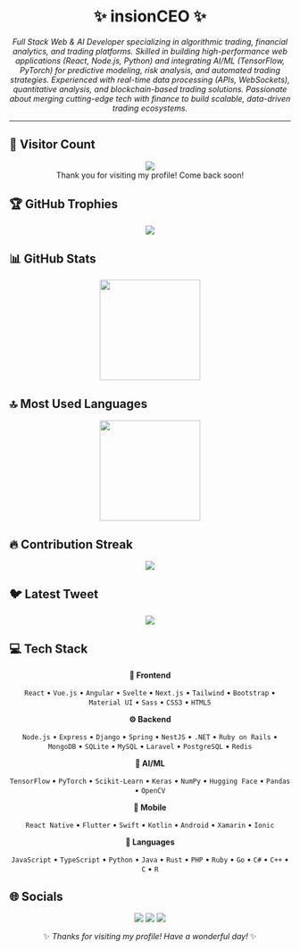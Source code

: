 <div align="center">

# ✨ insionCEO ✨

<p><em>Full Stack Web & AI Developer specializing in algorithmic trading, financial analytics, and trading platforms. Skilled in building high-performance web applications (React, Node.js, Python) and integrating AI/ML (TensorFlow, PyTorch) for predictive modeling, risk analysis, and automated trading strategies. Experienced with real-time data processing (APIs, WebSockets), quantitative analysis, and blockchain-based trading solutions. Passionate about merging cutting-edge tech with finance to build scalable, data-driven trading ecosystems.</em></p>

<hr>

</div>

## 👀 Visitor Count

<!-- ⚠️ Important: Replace 'insionCEO' with your actual GitHub username in the URL below -->
<p align="center">
  <img src="https://profile-counter.glitch.me/insionCEO/count.svg" />
  <br>Thank you for visiting my profile! Come back soon!
</p>

## 🏆 GitHub Trophies

<!-- ⚠️ Important: Replace 'insionCEO' with your actual GitHub username in the URL below -->
<p align="center">
  <img src="https://github-profile-trophy.vercel.app/?username=insionCEO&theme=flat&column=7&margin-w=15&margin-h=15" />
</p>

## 📊 GitHub Stats

<!-- ⚠️ Important: Replace 'insionCEO' with your actual GitHub username in the URL below -->
<div align="center">
  <img height="180em" src="https://github-readme-stats.vercel.app/api?username=insionCEO&show_icons=true&theme=buefy&include_all_commits=true&count_private=true"/>
</div>

## 🔝 Most Used Languages

<!-- ⚠️ Important: Replace 'insionCEO' with your actual GitHub username in the URL below -->
<div align="center">
  <img height="180em" src="https://github-readme-stats.vercel.app/api/top-langs/?username=insionCEO&layout=compact&langs_count=10&theme=buefy"/>
</div>

## 🔥 Contribution Streak

<!-- ⚠️ Important: Replace 'insionCEO' with your actual GitHub username in the URL below -->
<div align="center">
  <img src="https://github-readme-streak-stats.herokuapp.com/?user=insionCEO&theme=buefy&hide_border=false" />
</div>

## 🐦 Latest Tweet

<!-- ⚠️ Important: Replace 'insionCEO' with your actual Twitter username in the URL below -->
<div align="center">
  <a href="https://github.com/VishwaGauravIn/github-twitter-card-embed"><img src="https://gtce.itsvg.in/api?username=insionCEO" /></a>
</div>

## 💻 Tech Stack

<div align="center">

**🎨 Frontend**

`React` • `Vue.js` • `Angular` • `Svelte` • `Next.js` • `Tailwind` • `Bootstrap` • `Material UI` • `Sass` • `CSS3` • `HTML5`

**⚙️ Backend**

`Node.js` • `Express` • `Django` • `Spring` • `NestJS` • `.NET` • `Ruby on Rails` • `MongoDB` • `SQLite` • `MySQL` • `Laravel` • `PostgreSQL` • `Redis`

**🧠 AI/ML**

`TensorFlow` • `PyTorch` • `Scikit-Learn` • `Keras` • `NumPy` • `Hugging Face` • `Pandas` • `OpenCV`

**📱 Mobile**

`React Native` • `Flutter` • `Swift` • `Kotlin` • `Android` • `Xamarin` • `Ionic`

**💬 Languages**

`JavaScript` • `TypeScript` • `Python` • `Java` • `Rust` • `PHP` • `Ruby` • `Go` • `C#` • `C++` • `C` • `R`

</div>

## 🌐 Socials

<div align="center">

<a href="https://github.com/insionCEO"><img src="https://img.shields.io/badge/github-%23121011.svg?style=for-the-badge&logo=github&logoColor=white"></a> <a href="https://twitter.com/insionCEO"><img src="https://img.shields.io/badge/Twitter-%231DA1F2.svg?style=for-the-badge&logo=Twitter&logoColor=white"></a> <a href="https://medium/insionCEO"><img src="https://img.shields.io/badge/Medium-%23000000.svg?style=for-the-badge&logo=Medium&logoColor=white"></a> 

</div>

<div align="center">

✨ *Thanks for visiting my profile! Have a wonderful day!* ✨

</div>
